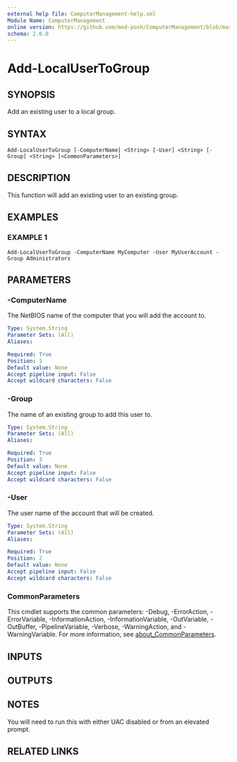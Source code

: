 ```yaml
---
external help file: ComputerManagement-help.xml
Module Name: ComputerManagement
online version: https://github.com/mod-posh/ComputerManagement/blob/master/docs/Add-LocalUserToGroup.md#add-localusertogroup
schema: 2.0.0
---
```


# Add-LocalUserToGroup

## SYNOPSIS
Add an existing user to a local group.

## SYNTAX

```
Add-LocalUserToGroup [-ComputerName] <String> [-User] <String> [-Group] <String> [<CommonParameters>]
```

## DESCRIPTION
This function will add an existing user to an existing group.

## EXAMPLES

### EXAMPLE 1
```
Add-LocalUserToGroup -ComputerName MyComputer -User MyUserAccount -Group Administrators
```

## PARAMETERS

### -ComputerName
The NetBIOS name of the computer that you will add the account to.

```yaml
Type: System.String
Parameter Sets: (All)
Aliases:

Required: True
Position: 1
Default value: None
Accept pipeline input: False
Accept wildcard characters: False
```

### -Group
The name of an existing group to add this user to.

```yaml
Type: System.String
Parameter Sets: (All)
Aliases:

Required: True
Position: 3
Default value: None
Accept pipeline input: False
Accept wildcard characters: False
```

### -User
The user name of the account that will be created.

```yaml
Type: System.String
Parameter Sets: (All)
Aliases:

Required: True
Position: 2
Default value: None
Accept pipeline input: False
Accept wildcard characters: False
```

### CommonParameters
This cmdlet supports the common parameters: -Debug, -ErrorAction, -ErrorVariable, -InformationAction, -InformationVariable, -OutVariable, -OutBuffer, -PipelineVariable, -Verbose, -WarningAction, and -WarningVariable. For more information, see [about_CommonParameters](http://go.microsoft.com/fwlink/?LinkID=113216).

## INPUTS

## OUTPUTS

## NOTES
You will need to run this with either UAC disabled or from an elevated prompt.

## RELATED LINKS

